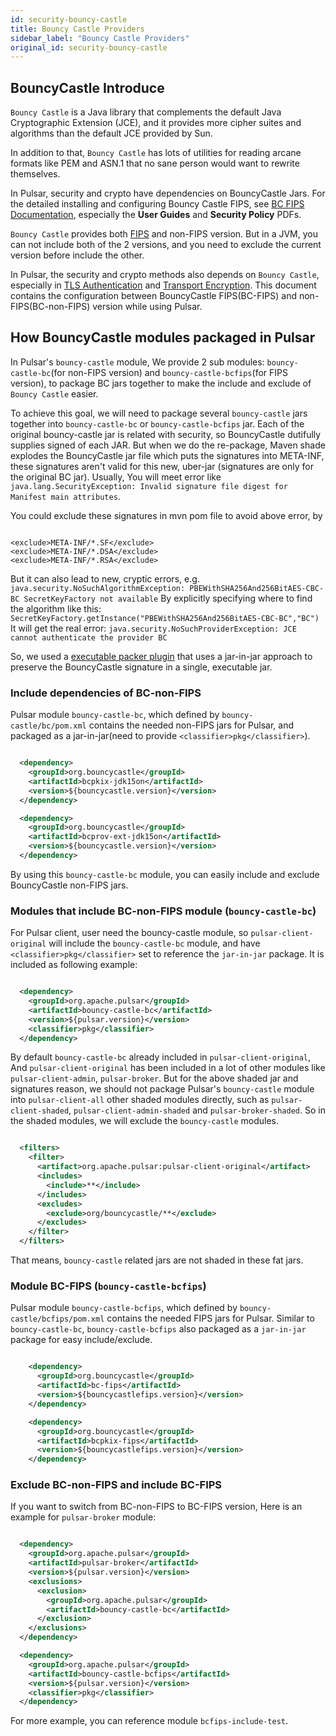 ```yaml
---
id: security-bouncy-castle
title: Bouncy Castle Providers
sidebar_label: "Bouncy Castle Providers"
original_id: security-bouncy-castle
---
```


## BouncyCastle Introduce

`Bouncy Castle` is a Java library that complements the default Java Cryptographic Extension (JCE),
and it provides more cipher suites and algorithms than the default JCE provided by Sun.

In addition to that, `Bouncy Castle` has lots of utilities for reading arcane formats like PEM and ASN.1 that no sane person would want to rewrite themselves.

In Pulsar, security and crypto have dependencies on BouncyCastle Jars. For the detailed installing and configuring Bouncy Castle FIPS, see [BC FIPS Documentation](https://www.bouncycastle.org/documentation.html), especially the **User Guides** and **Security Policy** PDFs.

`Bouncy Castle` provides both [FIPS](https://www.bouncycastle.org/fips_faq.html) and non-FIPS version. But in a JVM, you can not include both of the 2 versions, and you need to exclude the current version before include the other.

In Pulsar, the security and crypto methods also depends on `Bouncy Castle`, especially in [TLS Authentication](security-tls-authentication.md) and [Transport Encryption](security-encryption.md). This document contains the configuration between BouncyCastle FIPS(BC-FIPS) and non-FIPS(BC-non-FIPS) version while using Pulsar.

## How BouncyCastle modules packaged in Pulsar

In Pulsar's `bouncy-castle` module, We provide 2 sub modules: `bouncy-castle-bc`(for non-FIPS version) and `bouncy-castle-bcfips`(for FIPS version), to package BC jars together to make the include and exclude of `Bouncy Castle` easier.

To achieve this goal, we will need to package several `bouncy-castle` jars together into `bouncy-castle-bc` or `bouncy-castle-bcfips` jar.
Each of the original bouncy-castle jar is related with security, so BouncyCastle dutifully supplies signed of each JAR.
But when we do the re-package, Maven shade explodes the BouncyCastle jar file which puts the signatures into META-INF,
these signatures aren't valid for this new, uber-jar (signatures are only for the original BC jar).
Usually, You will meet error like `java.lang.SecurityException: Invalid signature file digest for Manifest main attributes`.

You could exclude these signatures in mvn pom file to avoid above error, by

```access transformers

<exclude>META-INF/*.SF</exclude>
<exclude>META-INF/*.DSA</exclude>
<exclude>META-INF/*.RSA</exclude>

```

But it can also lead to new, cryptic errors, e.g. `java.security.NoSuchAlgorithmException: PBEWithSHA256And256BitAES-CBC-BC SecretKeyFactory not available`
By explicitly specifying where to find the algorithm like this: `SecretKeyFactory.getInstance("PBEWithSHA256And256BitAES-CBC-BC","BC")`
It will get the real error: `java.security.NoSuchProviderException: JCE cannot authenticate the provider BC`

So, we used a [executable packer plugin](https://github.com/nthuemmel/executable-packer-maven-plugin) that uses a jar-in-jar approach to preserve the BouncyCastle signature in a single, executable jar.

### Include dependencies of BC-non-FIPS

Pulsar module `bouncy-castle-bc`, which defined by `bouncy-castle/bc/pom.xml` contains the needed non-FIPS jars for Pulsar, and packaged as a jar-in-jar(need to provide `<classifier>pkg</classifier>`).

```xml

  <dependency>
    <groupId>org.bouncycastle</groupId>
    <artifactId>bcpkix-jdk15on</artifactId>
    <version>${bouncycastle.version}</version>
  </dependency>

  <dependency>
    <groupId>org.bouncycastle</groupId>
    <artifactId>bcprov-ext-jdk15on</artifactId>
    <version>${bouncycastle.version}</version>
  </dependency>

```

By using this `bouncy-castle-bc` module, you can easily include and exclude BouncyCastle non-FIPS jars.

### Modules that include BC-non-FIPS module (`bouncy-castle-bc`)

For Pulsar client, user need the bouncy-castle module, so `pulsar-client-original` will include the `bouncy-castle-bc` module, and have `<classifier>pkg</classifier>` set to reference the `jar-in-jar` package.
It is included as following example:

```xml

  <dependency>
    <groupId>org.apache.pulsar</groupId>
    <artifactId>bouncy-castle-bc</artifactId>
    <version>${pulsar.version}</version>
    <classifier>pkg</classifier>
  </dependency>

```

By default `bouncy-castle-bc` already included in `pulsar-client-original`, And `pulsar-client-original` has been included in a lot of other modules like `pulsar-client-admin`, `pulsar-broker`.
But for the above shaded jar and signatures reason, we should not package Pulsar's `bouncy-castle` module into `pulsar-client-all` other shaded modules directly, such as `pulsar-client-shaded`, `pulsar-client-admin-shaded` and `pulsar-broker-shaded`.
So in the shaded modules, we will exclude the `bouncy-castle` modules.

```xml

  <filters>
    <filter>
      <artifact>org.apache.pulsar:pulsar-client-original</artifact>
      <includes>
        <include>**</include>
      </includes>
      <excludes>
        <exclude>org/bouncycastle/**</exclude>
      </excludes>
    </filter>
  </filters>

```

That means, `bouncy-castle` related jars are not shaded in these fat jars.

### Module BC-FIPS (`bouncy-castle-bcfips`)

Pulsar module `bouncy-castle-bcfips`, which defined by `bouncy-castle/bcfips/pom.xml` contains the needed FIPS jars for Pulsar.
Similar to `bouncy-castle-bc`, `bouncy-castle-bcfips` also packaged as a `jar-in-jar` package for easy include/exclude.

```xml

    <dependency>
      <groupId>org.bouncycastle</groupId>
      <artifactId>bc-fips</artifactId>
      <version>${bouncycastlefips.version}</version>
    </dependency>

    <dependency>
      <groupId>org.bouncycastle</groupId>
      <artifactId>bcpkix-fips</artifactId>
      <version>${bouncycastlefips.version}</version>
    </dependency>

```

### Exclude BC-non-FIPS and include BC-FIPS

If you want to switch from BC-non-FIPS to BC-FIPS version, Here is an example for `pulsar-broker` module:

```xml

  <dependency>
    <groupId>org.apache.pulsar</groupId>
    <artifactId>pulsar-broker</artifactId>
    <version>${pulsar.version}</version>
    <exclusions>
      <exclusion>
        <groupId>org.apache.pulsar</groupId>
        <artifactId>bouncy-castle-bc</artifactId>
      </exclusion>
    </exclusions>
  </dependency>

  <dependency>
    <groupId>org.apache.pulsar</groupId>
    <artifactId>bouncy-castle-bcfips</artifactId>
    <version>${pulsar.version}</version>
    <classifier>pkg</classifier>
  </dependency>

```


For more example, you can reference module `bcfips-include-test`.

